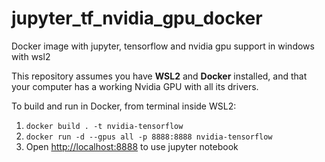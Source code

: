 # jupyter_tf_nvidia_gpu_docker
Docker image with jupyter, tensorflow and nvidia gpu support in windows with wsl2

This repository assumes you have **WSL2** and **Docker** installed, and that your computer has a working Nvidia GPU with all its drivers.

To build and run in Docker, from terminal inside WSL2:

1. ```docker build . -t nvidia-tensorflow```
2. ```docker run -d --gpus all -p 8888:8888 nvidia-tensorflow```
3. Open <http://localhost:8888> to use jupyter notebook
